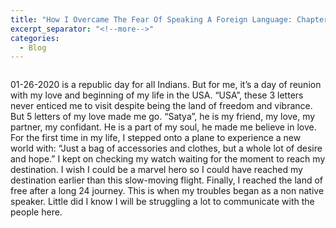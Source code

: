 ```yaml
---
title: "How I Overcame The Fear Of Speaking A Foreign Language: Chapter 1: Birthplace To Brisk place"
excerpt_separator: "<!--more-->"
categories:
  - Blog
---
```


<img src="{{ site.url }}{{ site.baseurl }}/assets/images/looking.jpg" alt="">

01-26-2020 is a republic day for all Indians. But for me, it’s a day of reunion with my love and beginning of my life in the USA. “USA”, these 3 letters never enticed me to visit despite being the land of freedom and vibrance. But 5 letters of my love made me go. “Satya”, he is my friend, my love, my partner, my confidant. He is a part of my soul, he made me believe in love. For the first time in my life, I stepped onto a plane to experience a new world with: “Just a bag of accessories and clothes, but a whole lot of desire and hope.”
I kept on checking my watch waiting for the moment to reach my destination. I wish I could be a marvel hero so I could have reached my destination earlier than this slow-moving flight. Finally, I reached the land of free after a long 24 journey. This is when my troubles began as a non native speaker. Little did I know I will be struggling a lot to communicate with the people here.
